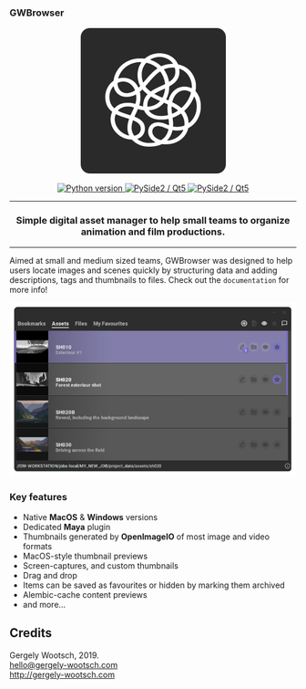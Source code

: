 <p align="center">
<h3>GWBrowser</h3>
</p>
<p align="center">
 <img src="./gwbrowser/rsc/custom.png" alt="GWBrowser"/>
</p>

<p align="center">
    <a href="http://gergely-wootsch.com">
        <img src="https://img.shields.io/badge/Python-2.7-lightgrey.svg"
             alt="Python version">
    </a>
    <a href="http://gergely-wootsch.com">
        <img src="https://img.shields.io/badge/Qt-5.6%2B-lightgrey.svg"
             alt="PySide2 / Qt5">
    </a>
    <a href="http://gergely-wootsch.com">
        <img src="https://img.shields.io/badge/platform-windows%20%7C%20osx-lightgray.svg"
             alt="PySide2 / Qt5">
    </a>
</p>


***

<center><h3>Simple digital asset manager to help small teams to organize animation and film productions.</h3></center>

***


Aimed at small and medium sized teams, GWBrowser was designed to help users locate images and scenes quickly by structuring data and adding descriptions, tags and thumbnails to files. Check out the ``documentation`` for more info!

<p align="center">
 <img src="./gwbrowser/rsc/banner.png" alt="GWBrowser"/>
</p>


### Key features

* Native **MacOS** & **Windows** versions
* Dedicated **Maya** plugin
* Thumbnails generated by **OpenImageIO** of most image and video formats
* MacOS-style thumbnail previews
* Screen-captures, and custom thumbnails
* Drag and drop
* Items can be saved as favourites or hidden by marking them archived
* Alembic-cache content previews
* and more...

## Credits
Gergely Wootsch, 2019.  
hello@gergely-wootsch.com  
http://gergely-wootsch.com
